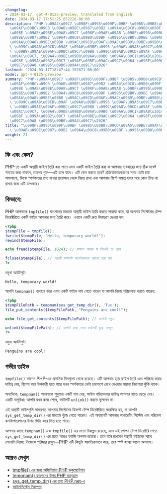 ```yaml
---
changelog:
- 2024-03-17, gpt-4-0125-preview, translated from English
date: 2024-03-17 17:51:25.852228-06:00
description: "PHP-\u09A4\u09C7 \u098F\u0995\u099F\u09BF \u0985\u09B8\u09CD\u09A5\u09BE\
  \u09AF\u09BC\u09C0 \u09AB\u09BE\u0987\u09B2 \u09A4\u09C8\u09B0\u09BF \u0995\u09B0\
  \u09BE \u09AE\u09BE\u09A8\u09C7 \u098F\u09AE\u09A8 \u098F\u0995\u099F\u09BF \u09AB\
  \u09BE\u0987\u09B2 \u09A4\u09C8\u09B0\u09BF \u0995\u09B0\u09BE \u09AF\u09BE \u0986\
  \u09AA\u09A8\u09BE\u09B0 \u09AC\u09CD\u09AF\u09AC\u09B9\u09BE\u09B0\u09C7\u09B0\
  \ \u099C\u09A8\u09CD\u09AF \u09A0\u09BF\u0995 \u09AF\u09A5\u09C7\u09B7\u09CD\u099F\
  \ \u09B8\u09AE\u09AF\u09BC\u09C7\u09B0 \u099C\u09A8\u09CD\u09AF \u09A5\u09BE\u0995\
  \u09AC\u09C7, \u09A4\u09BE\u09B0\u09AA\u09B0 \u09AA\u09C1\u09AB\u2014\u098F\u099F\
  \u09BF \u099A\u09B2\u09C7 \u09AF\u09BE\u09AC\u09C7\u0964 \u098F\u099F\u09BF \u0995\
  \u09C7\u09A8 \u0995\u09B0\u09A4\u09C7\u2026"
lastmod: '2024-03-17T18:47:44.152871-06:00'
model: gpt-4-0125-preview
summary: "PHP-\u09A4\u09C7 \u098F\u0995\u099F\u09BF \u0985\u09B8\u09CD\u09A5\u09BE\
  \u09AF\u09BC\u09C0 \u09AB\u09BE\u0987\u09B2 \u09A4\u09C8\u09B0\u09BF \u0995\u09B0\
  \u09BE \u09AE\u09BE\u09A8\u09C7 \u098F\u09AE\u09A8 \u098F\u0995\u099F\u09BF \u09AB\
  \u09BE\u0987\u09B2 \u09A4\u09C8\u09B0\u09BF \u0995\u09B0\u09BE \u09AF\u09BE \u0986\
  \u09AA\u09A8\u09BE\u09B0 \u09AC\u09CD\u09AF\u09AC\u09B9\u09BE\u09B0\u09C7\u09B0\
  \ \u099C\u09A8\u09CD\u09AF \u09A0\u09BF\u0995 \u09AF\u09A5\u09C7\u09B7\u09CD\u099F\
  \ \u09B8\u09AE\u09AF\u09BC\u09C7\u09B0 \u099C\u09A8\u09CD\u09AF \u09A5\u09BE\u0995\
  \u09AC\u09C7, \u09A4\u09BE\u09B0\u09AA\u09B0 \u09AA\u09C1\u09AB\u2014\u098F\u099F\
  \u09BF \u099A\u09B2\u09C7 \u09AF\u09BE\u09AC\u09C7\u0964 \u098F\u099F\u09BF \u0995\
  \u09C7\u09A8 \u0995\u09B0\u09A4\u09C7\u2026"
title: "\u098F\u0995\u099F\u09BF \u0985\u09B8\u09CD\u09A5\u09BE\u09AF\u09BC\u09C0\
  \ \u09AB\u09BE\u0987\u09B2 \u09A4\u09C8\u09B0\u09BF \u0995\u09B0\u09BE"
weight: 21
---
```


## কি এবং কেন?
PHP-তে একটি অস্থায়ী ফাইল তৈরি করা মানে এমন একটি ফাইল তৈরি করা যা আপনার ব্যবহারের জন্য ঠিক যথেষ্ট সময়ের জন্য থাকবে, তারপর পুফ—এটি চলে যাবে। এটি কেন করতে হবে? প্রক্রিয়াজাতকরণের সময় ডেটা চাঙ্ক সামলানো, ডিস্কে স্পর্শকাতর তথ্য রাখার প্রয়োজন থেকে বিরত রাখা এবং আপনার স্ক্রিপ্ট সমাপ্ত হবার পরে কোন চিহ্ন না রাখার জন্য এটি চমৎকার।

## কিভাবে:
PHP আপনাকে `tmpfile()` ফাংশনের মাধ্যমে অস্থায়ী ফাইল তৈরি করতে সাহায্য করে, যা আপনার সিস্টেমের টেম্প ডিরেক্টরিতে একটি ফাইল আপনার জন্য তৈরি করে। এখানে একটি দ্রুত উদাহরণ দেওয়া হল:

```PHP
<?php
$tempFile = tmpfile();
fwrite($tempFile, "Hello, temporary world!");
rewind($tempFile);

echo fread($tempFile, 1024); // ফাইলে আমরা যা লিখেছি তা পড়ুন 

fclose($tempFile); // অস্থায়ী ফাইলটি স্বয়ংক্রিয়ভাবে সরানো হয়ে যায়
?>
```

নমুনা আউটপুট:
```
Hello, temporary world!
```

আপনি `tempnam()` ব্যবহার করে এমন একটি ফাইল নাম পেতে পারেন যা আপনি নিজে পরিচালনা করতে পারেন:

```PHP
<?php
$tempFilePath = tempnam(sys_get_temp_dir(), 'Tux');
file_put_contents($tempFilePath, "Penguins are cool!");

echo file_get_contents($tempFilePath); // কন্টেন্ট পড়ুন 

unlink($tempFilePath); // আপনি কাজ শেষে ফাইলটি মুছে ফেলুন
?>
```

নমুনা আউটপুট:
```
Penguins are cool!
```

## গভীর ডাইভ
`tmpfile()` ফাংশন PHP-এর প্রাথমিক দিনগুলো থেকে রয়েছে। এটি আপনার হয়ে ফাইল তৈরি এবং পরিষ্কার করার দায়িত্ব নেয়, বিশেষ করে উপকারী হতে পারে যখন স্পর্শকাতর ডেটা চারপাশে রেখে দেওয়ার সম্ভাব্য নিরাপত্তা ঝুঁকি থাকে।

অন্যদিকে, `tempnam()` আপনাকে শুধুমাত্র একটি নাম দেয়, ফাইল পরিচালনার দায়িত্ব আপনার হাতে ছেড়ে দেয়। একটি অসুবিধা: আপনি যখন কাজ শেষে, ফাইলটি `unlink()` করতে ভুলবেন না।

এই অস্থায়ী ফাইলগুলি সাধারণত আপনার সিস্টেমের ডিফল্ট টেম্প ডিরেক্টরিতে সংরক্ষিত হয়, যা আপনি `sys_get_temp_dir()` এর মাধ্যমে খুঁজে পেতে পারেন। এই অবস্থানটি আপনার অপারেটিং সিস্টেম এবং পরিবেশ কনফিগারেশনের উপর ভিত্তি করে ভিন্ন হতে পারে।

আপনার কাছে `tempnam()` এবং `tmpfile()` এর মতো বিকল্পও রয়েছে, এবং এই গোপন টেম্প ডিরেক্টরি পেতে `sys_get_temp_dir()` এর মতো আরও ফ্যান্সি অপশন রয়েছে। তবে মনে রাখবেন অস্থায়ী ফাইলের সাথে সোনালি নিয়ম: নিজেকে পরিষ্কার রাখুন—PHP এটি কিছুটা স্বয়ংক্রিয়ভাবে করে, তবে স্পষ্ট হওয়া ভালো অভ্যাস।

## আরও দেখুন
- [tmpfile() এর জন্য অফিসিয়াল PHP ডকুমেন্টেশন](https://www.php.net/manual/en/function.tmpfile.php)
- [tempnam() ফাংশনের উপর PHP ম্যানুয়াল](https://www.php.net/manual/en/function.tempnam.php)
- [sys_get_temp_dir() এর তথ্য PHP.net-এ](https://www.php.net/manual/en/function.sys-get-temp-dir.php)
- [ফাইলসিস্টেম নিরাপত্তা](https://www.php.net/manual/en/security.filesystem.php)
